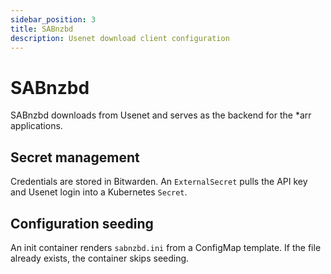 ```yaml
---
sidebar_position: 3
title: SABnzbd
description: Usenet download client configuration
---
```


# SABnzbd

SABnzbd downloads from Usenet and serves as the backend for the *arr applications.

## Secret management

Credentials are stored in Bitwarden. An `ExternalSecret` pulls the API key and Usenet login into a Kubernetes `Secret`.

## Configuration seeding

An init container renders `sabnzbd.ini` from a ConfigMap template. If the file already exists, the container skips seeding.
